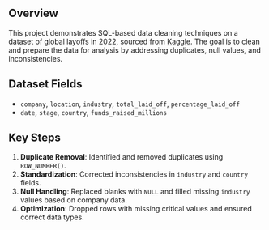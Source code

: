 ## Overview
This project demonstrates SQL-based data cleaning techniques on a dataset of global layoffs in 2022, sourced from [Kaggle](https://www.kaggle.com/datasets/swaptr/layoffs-2022). The goal is to clean and prepare the data for analysis by addressing duplicates, null values, and inconsistencies.

## Dataset Fields
- `company`, `location`, `industry`, `total_laid_off`, `percentage_laid_off`
- `date`, `stage`, `country`, `funds_raised_millions`

## Key Steps
1. **Duplicate Removal**: Identified and removed duplicates using `ROW_NUMBER()`.
2. **Standardization**: Corrected inconsistencies in `industry` and `country` fields.
3. **Null Handling**: Replaced blanks with `NULL` and filled missing `industry` values based on company data.
4. **Optimization**: Dropped rows with missing critical values and ensured correct data types.

